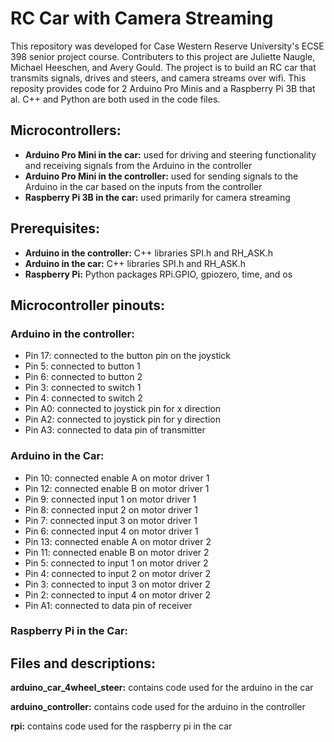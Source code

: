 # RC Car with Camera Streaming

This repository was developed for Case Western Reserve University's ECSE 398 senior project course. Contributers to this project are Juliette Naugle, Michael Heeschen, and Avery Gould. The project is to build an RC car that transmits signals, drives and steers, and camera streams over wifi. This reposity provides code for 2 Arduino Pro Minis and a Raspberry Pi 3B that al. C++ and Python are both used in the code files.

## Microcontrollers:

- **Arduino Pro Mini in the car:** used for driving and steering functionality and receiving signals from the Arduino in the controller
- **Arduino Pro Mini in the controller:** used for sending signals to the Arduino in the car based on the inputs from the controller
- **Raspberry Pi 3B in the car:** used primarily for camera streaming

## Prerequisites:

- **Arduino in the controller:** C++ libraries SPI.h and RH_ASK.h
- **Arduino in the car:** C++ libraries SPI.h and RH_ASK.h
- **Raspberry Pi:** Python packages RPi.GPIO, gpiozero, time, and os

## Microcontroller pinouts:

### Arduino in the controller:

- Pin 17: connected to the button pin on the joystick
- Pin 5: connected to button 1
- Pin 6: connected to button 2
- Pin 3: connected to switch 1
- Pin 4: connected to switch 2
- Pin A0: connected to joystick pin for x direction
- Pin A2: connected to joystick pin for y direction
- Pin A3: connected to data pin of transmitter

### Arduino in the Car:

- Pin 10: connected enable A on motor driver 1
- Pin 12: connected enable B on motor driver 1
- Pin 9: connected input 1 on motor driver 1
- Pin 8: connected input 2 on motor driver 1
- Pin 7: connected input 3 on motor driver 1
- Pin 6: connected input 4 on motor driver 1
- Pin 13: connected enable A on motor driver 2
- Pin 11: connected enable B on motor driver 2
- Pin 5: connected to input 1 on motor driver 2
- Pin 4: connected to input 2 on motor driver 2
- Pin 3: connected to input 3 on motor driver 2
- Pin 2: connected to input 4 on motor driver 2
- Pin A1: connected to data pin of receiver

### Raspberry Pi in the Car:

## Files and descriptions:

**arduino_car_4wheel_steer:** contains code used for the arduino in the car

**arduino_controller:** contains code used for the arduino in the controller

**rpi:** contains code used for the raspberry pi in the car
